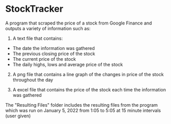 # StockTracker

A program that scraped the price of a stock from Google Finance and outputs a variety of information such as:

1. A text file that contains:
  * The date the information was gathered 
  * The previous closing price of the stock
  * The current price of the stock
  * The daily highs, lows and average price of the stock
 
2. A png file that contains a line graph of the changes in price of the stock throughout the day

3. A excel file that contains the price of the stock each time the information was gathered

The "Resulting Files" folder includes the resulting files from the program which was run on January 5, 2022 from 1:05 to 5:05 at 15 minute intervals (user given)

